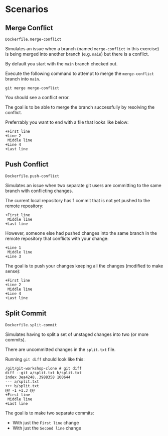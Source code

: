 
# Scenarios

## Merge Conflict
`Dockerfile.merge-conflict`

Simulates an issue when a branch (named `merge-conflict` in this exercise) is being merged into another branch (e.g. `main`) but there is a conflict.

By default you start with the `main` branch checked out.

Execute the following command to attempt to merge the `merge-conflict` branch into `main`.
```
git merge merge-conflict
```
You should see a conflict error.

The goal is to be able to merge the branch successfully by resolving the conflict.

Preferrably you want to end with a file that looks like below:
```
+First line
+Line 2
 Middle line
+Line 4
+Last line
```

## Push Conflict
`Dockerfile.push-conflict`

Simulates an issue when two separate git users are committing to the same branch with conflicting changes.

The current local repository has 1 commit that is not yet pushed to the remote repository:
```
+First line
 Middle line
+Last line
```

However, someone else had pushed changes into the same branch in the remote repository that conflicts with your change:
```
+Line 1
 Middle line
+Line 3
```

The goal is to push your changes keeping all the changes (modified to make sense):
```
+First line
+Line 2
 Middle line
+Line 4
+Last line
```

## Split Commit
`Dockerfile.split-commit`

Simulates having to split a set of unstaged changes into two (or more commits).

There are uncommitted changes in the `split.txt` file. 

Running `git diff` should look like this:
```
/git/git-workshop-clone # git diff
diff --git a/split.txt b/split.txt
index 3ea4248..3988358 100644
--- a/split.txt
+++ b/split.txt
@@ -1 +1,3 @@
+First line
 Middle line
+Last line
```

The goal is to make two separate commits:
* With just the `First line` change
* With just the `Second line` change
